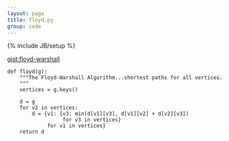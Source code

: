 ```yaml
---
layout: page
title: floyd.py
group: code
---
```

{% include JB/setup %}

[gist:floyd-warshall](https://gist.github.com/hillscottc/61002306aa5b026ed73c)


    def floyd(g):
        """The Floyd-Warshall Algorithm...shortest paths for all vertices.
        """
        vertices = g.keys()
     
        d = g
        for v2 in vertices:
            d = {v1: {v3: min(d[v1][v3], d[v1][v2] + d[v2][v3])
                      for v3 in vertices}
                 for v1 in vertices}
        return d